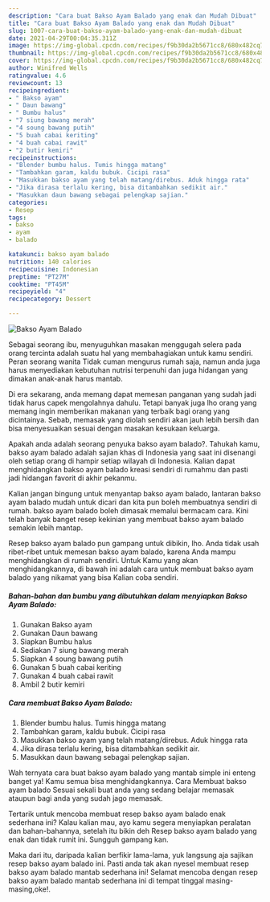 ```yaml
---
description: "Cara buat Bakso Ayam Balado yang enak dan Mudah Dibuat"
title: "Cara buat Bakso Ayam Balado yang enak dan Mudah Dibuat"
slug: 1007-cara-buat-bakso-ayam-balado-yang-enak-dan-mudah-dibuat
date: 2021-04-29T00:04:35.311Z
image: https://img-global.cpcdn.com/recipes/f9b30da2b5671cc8/680x482cq70/bakso-ayam-balado-foto-resep-utama.jpg
thumbnail: https://img-global.cpcdn.com/recipes/f9b30da2b5671cc8/680x482cq70/bakso-ayam-balado-foto-resep-utama.jpg
cover: https://img-global.cpcdn.com/recipes/f9b30da2b5671cc8/680x482cq70/bakso-ayam-balado-foto-resep-utama.jpg
author: Winifred Wells
ratingvalue: 4.6
reviewcount: 13
recipeingredient:
- " Bakso ayam"
- " Daun bawang"
- " Bumbu halus"
- "7 siung bawang merah"
- "4 soung bawang putih"
- "5 buah cabai keriting"
- "4 buah cabai rawit"
- "2 butir kemiri"
recipeinstructions:
- "Blender bumbu halus. Tumis hingga matang"
- "Tambahkan garam, kaldu bubuk. Cicipi rasa"
- "Masukkan bakso ayam yang telah matang/direbus. Aduk hingga rata"
- "Jika dirasa terlalu kering, bisa ditambahkan sedikit air."
- "Masukkan daun bawang sebagai pelengkap sajian."
categories:
- Resep
tags:
- bakso
- ayam
- balado

katakunci: bakso ayam balado 
nutrition: 140 calories
recipecuisine: Indonesian
preptime: "PT27M"
cooktime: "PT45M"
recipeyield: "4"
recipecategory: Dessert

---
```



![Bakso Ayam Balado](https://img-global.cpcdn.com/recipes/f9b30da2b5671cc8/680x482cq70/bakso-ayam-balado-foto-resep-utama.jpg)

Sebagai seorang ibu, menyuguhkan masakan menggugah selera pada orang tercinta adalah suatu hal yang membahagiakan untuk kamu sendiri. Peran seorang  wanita Tidak cuman mengurus rumah saja, namun anda juga harus menyediakan kebutuhan nutrisi terpenuhi dan juga hidangan yang dimakan anak-anak harus mantab.

Di era  sekarang, anda memang dapat memesan panganan yang sudah jadi tidak harus capek mengolahnya dahulu. Tetapi banyak juga lho orang yang memang ingin memberikan makanan yang terbaik bagi orang yang dicintainya. Sebab, memasak yang diolah sendiri akan jauh lebih bersih dan bisa menyesuaikan sesuai dengan masakan kesukaan keluarga. 



Apakah anda adalah seorang penyuka bakso ayam balado?. Tahukah kamu, bakso ayam balado adalah sajian khas di Indonesia yang saat ini disenangi oleh setiap orang di hampir setiap wilayah di Indonesia. Kalian dapat menghidangkan bakso ayam balado kreasi sendiri di rumahmu dan pasti jadi hidangan favorit di akhir pekanmu.

Kalian jangan bingung untuk menyantap bakso ayam balado, lantaran bakso ayam balado mudah untuk dicari dan kita pun boleh membuatnya sendiri di rumah. bakso ayam balado boleh dimasak memalui bermacam cara. Kini telah banyak banget resep kekinian yang membuat bakso ayam balado semakin lebih mantap.

Resep bakso ayam balado pun gampang untuk dibikin, lho. Anda tidak usah ribet-ribet untuk memesan bakso ayam balado, karena Anda mampu menghidangkan di rumah sendiri. Untuk Kamu yang akan menghidangkannya, di bawah ini adalah cara untuk membuat bakso ayam balado yang nikamat yang bisa Kalian coba sendiri.

<!--inarticleads1-->

##### Bahan-bahan dan bumbu yang dibutuhkan dalam menyiapkan Bakso Ayam Balado:

1. Gunakan  Bakso ayam
1. Gunakan  Daun bawang
1. Siapkan  Bumbu halus
1. Sediakan 7 siung bawang merah
1. Siapkan 4 soung bawang putih
1. Gunakan 5 buah cabai keriting
1. Gunakan 4 buah cabai rawit
1. Ambil 2 butir kemiri




<!--inarticleads2-->

##### Cara membuat Bakso Ayam Balado:

1. Blender bumbu halus. Tumis hingga matang
1. Tambahkan garam, kaldu bubuk. Cicipi rasa
1. Masukkan bakso ayam yang telah matang/direbus. Aduk hingga rata
1. Jika dirasa terlalu kering, bisa ditambahkan sedikit air.
1. Masukkan daun bawang sebagai pelengkap sajian.




Wah ternyata cara buat bakso ayam balado yang mantab simple ini enteng banget ya! Kamu semua bisa menghidangkannya. Cara Membuat bakso ayam balado Sesuai sekali buat anda yang sedang belajar memasak ataupun bagi anda yang sudah jago memasak.

Tertarik untuk mencoba membuat resep bakso ayam balado enak sederhana ini? Kalau kalian mau, ayo kamu segera menyiapkan peralatan dan bahan-bahannya, setelah itu bikin deh Resep bakso ayam balado yang enak dan tidak rumit ini. Sungguh gampang kan. 

Maka dari itu, daripada kalian berfikir lama-lama, yuk langsung aja sajikan resep bakso ayam balado ini. Pasti anda tak akan nyesel membuat resep bakso ayam balado mantab sederhana ini! Selamat mencoba dengan resep bakso ayam balado mantab sederhana ini di tempat tinggal masing-masing,oke!.

